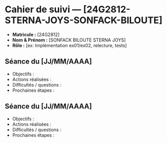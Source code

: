 # Cahier de suivi — [24G2812-STERNA-JOYS-SONFACK-BILOUTE]

- **Matricule :** [24G2812]
- **Nom & Prénom :** [SONFACK BILOUTE STERNA JOYS]
- **Rôle :** [ex: Implémentation ex01/ex02, relecture, tests]

## Séance du [JJ/MM/AAAA]
- Objectifs :
- Actions réalisées :
- Difficultés / questions :
- Prochaines étapes :

## Séance du [JJ/MM/AAAA]
- Objectifs :
- Actions réalisées :
- Difficultés / questions :
- Prochaines étapes :
